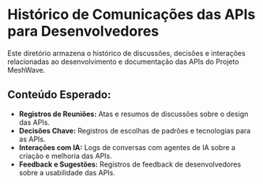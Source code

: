 
# Histórico de Comunicações das APIs para Desenvolvedores

Este diretório armazena o histórico de discussões, decisões e interações relacionadas ao desenvolvimento e documentação das APIs do Projeto MeshWave.

## Conteúdo Esperado:

*   **Registros de Reuniões:** Atas e resumos de discussões sobre o design das APIs.
*   **Decisões Chave:** Registros de escolhas de padrões e tecnologias para as APIs.
*   **Interações com IA:** Logs de conversas com agentes de IA sobre a criação e melhoria das APIs.
*   **Feedback e Sugestões:** Registros de feedback de desenvolvedores sobre a usabilidade das APIs.


